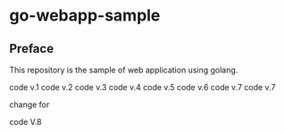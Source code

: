 # go-webapp-sample



## Preface
This repository is the sample of web application using golang.

code v.1
code v.2
code v.3
code v.4
code v.5
code v.6
code v.7
code v.7

change for 

code V.8
